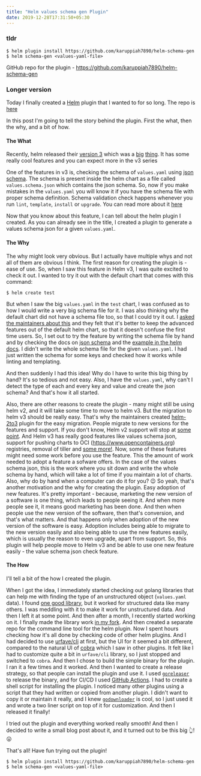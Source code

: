 ```yaml
---
title: "Helm values schema gen Plugin"
date: 2019-12-28T17:31:50+05:30
---
```


### tldr

```
$ helm plugin install https://github.com/karuppiah7890/helm-schema-gen
$ helm schema-gen <values-yaml-file>
```

GitHub repo for the plugin - https://github.com/karuppiah7890/helm-schema-gen

### Longer version

Today I finally created a [Helm](https://helm.sh) plugin that I wanted
to for so long. The repo is [here](https://github.com/karuppiah7890/helm-schema-gen)

In this post I'm going to tell the story behind the plugin. First the
what, then the why, and a bit of how.

#### The What

Recently, helm released their [version 3](https://github.com/helm/helm/releases/tag/v3.0.0)
which was a [big](https://www.cncf.io/announcement/2019/11/13/helm-reaches-version-3/)
[thing](https://www.youtube.com/watch?v=afCRt5Gd6Rk). It has some
really cool features and you can expect more in the v3 series

One of the features in v3 is, checking the schema of `values.yaml`
using [json schema](https://json-schema.org/). The schema is present
inside the helm chart as a file called `values.schema.json` which
contains the json schema. So, now if you make mistakes in the
`values.yaml` you will know it if you have the schema file with proper
schema definition. Schema validation check happens whenever you run
`lint`, `template`, `install` or `upgrade`. You can read more about it
[here](https://helm.sh/docs/topics/charts/#schema-files)

Now that you know about this feature, I can tell about the helm plugin
I created. As you can already see in the title, I created a plugin to
generate a values schema json for a given `values.yaml`.

#### The Why

The why might look very obvious. But I actually have multiple whys and
not all of them are obvious I think. The first reason for creating the
plugin is - ease of use. So, when I saw this feature in Helm v3, I was
quite excited to check it out. I wanted to try it out with the
default chart that comes with this command:

```
$ helm create test
```

But when I saw the big `values.yaml` in the `test` chart, I was
confused as to how I would write a very big schema file for it.
I was also thinking why the default chart did not have a schema
file too, so that I could try it out. I
[asked the maintainers about this](https://github.com/helm/helm/issues/6985)
and they felt that it's better to keep the advanced features out of the
default helm chart, so that it doesn't confuse the first time users.
So, I set out to try the feature by writing the schema file by hand
and by checking the docs on [json schema](https://json-schema.org/)
and the
[example in the helm docs](https://helm.sh/docs/topics/charts/#schema-files).
I didn't write the whole schema file for the given `values.yaml`. I had
just written the schema for some keys and checked how it works while
linting and templating.

And then suddenly I had this idea! Why do I have to write this big
thing by hand? It's so tedious and not easy. Also, I have the
`values.yaml`, why can't I detect the type of each and every key and
value and create the json schema? And that's how it all started.

Also, there are other reasons to create the plugin - many might still
be using helm v2, and it will take some time to move to helm v3. But
the migration to helm v3 should be really easy. That's why the
maintainers created [helm-2to3](https://github.com/helm/helm-2to3)
plugin for the easy migration. People migrate to new versions for the
features and support. If you don't know, Helm v2 support will stop at
[some point](https://helm.sh/blog/2019-10-22-helm-2150-released/#helm-2-support-plan).
And Helm v3 has really good features like values schema json, support
for pushing charts to OCI (https://www.opencontainers.org) registries,
removal of tiller and [some more!](https://github.com/helm/helm/releases/tag/v3.0.0).
Now, some of these features might need some work before you use the
feature. This the amount of work needed to adopt a feature a sofware
offers. In the case of the values schema json, this is the work where
you sit down and write the whole schema by hand, which will take a lot
of time if you maintain a lot of charts. Also, why do by hand when a
computer can do it for you? 😉 So yeah, that's another motivation and
the why for creating the plugin. Easy adoption of new features. It's
pretty important - because, marketing the new version of a software is
one thing, which leads to people seeing it. And when more people see
it, it means good marketing has been done. And then when people use
the new version of the software, then that's conversion, and that's
what matters. And that happens only when adoption of the new version
of the software is easy. Adoption includes being able to migrate to
the new version easily and also being able to use the new features
easily, which is usually the reason to even upgrade, apart from
support. So, this plugin will help people move to Helm v3 and be able
to use one new feature easily - the value schema json check feature.

#### The How

I'll tell a bit of the how I created the plugin.

When I got the idea, I immediately started checking out golang
libraries that can help me with finding the type of an unstructured
object (`values.yaml` data). I
found [one good library](https://github.com/mcuadros/go-jsonschema-generator),
but it worked for structured data like many others. I was
meddling with it to make it work for unstructured data. And then I left
it at some point. And then after a month, I recently started working on
it. I finally made the library work
[in my fork](https://github.com/karuppiah7890/go-jsonschema-generator).
And then created a separate repo for the command line tool for the helm
plugin. Now I spent hours checking how it's all done by checking code
of other helm plugins. And I had decided to use [urfave/cli](https://github.com/urfave/cli)
at first, but the UI for it seemed a bit different, compared to the
natural UI of [cobra](https://github.com/spf13/cobra) which I saw in
other plugins. It felt like I had to customize quite a bit in
`urfave/cli` library, so I just stopped and switched to `cobra`.
And then I chose to build the simple binary for the plugin. I ran it
a few times and it worked. And then I wanted to create a release
strategy, so that people can install the plugin and use it. I used
[`goreleaser`](https://goreleaser.com/) to release the binary, and
for CI/CD I used [GitHub Actions](https://github.com/features/actions).
I had to create a shell script for installing the plugin. I noticed
many other plugins using a script that they had written or copied from
another plugin. I didn't want to copy it or maintain it really, and I
knew [`godownloader`](https://github.com/goreleaser/godownloader) is
cool, so I just used it and wrote a two liner script on top of it for
customization. And then I released it finally! 

I tried out the plugin and everything worked really smooth! And then
I decided to write a small blog post about it, and it turned out to be
this big 👆! 😛

That's all! Have fun trying out the plugin!

```
$ helm plugin install https://github.com/karuppiah7890/helm-schema-gen
$ helm schema-gen <values-yaml-file>
```

